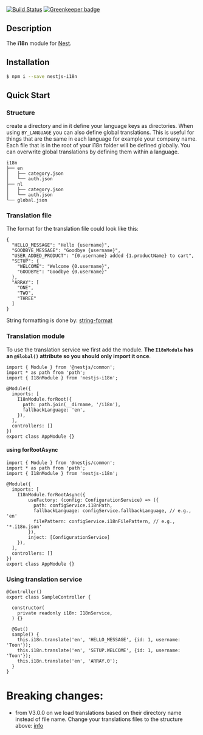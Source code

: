 [![Build Status](https://travis-ci.org/ToonvanStrijp/nestjs-i18n.svg?branch=master)](https://travis-ci.org/ToonvanStrijp/nestjs-i18n) [![Greenkeeper badge](https://badges.greenkeeper.io/ToonvanStrijp/nestjs-i18n.svg)](https://greenkeeper.io/)

## Description

The **i18n** module for [Nest](https://github.com/nestjs/nest).

## Installation

```bash
$ npm i --save nestjs-i18n
```

## Quick Start

### Structure

create a directory and in it define your language keys as directories. When using `BY_LANGUAGE` you can also define global translations. This is useful for things that are the same in each language for example your company name. Each file that is in the root of your i18n folder will be defined globally. You can overwrite global translations by defining them within a language.
```
i18n
├── en
│   ├── category.json
│   └── auth.json
├── nl
│   ├── category.json
│   └── auth.json
└── global.json
```

### Translation file
The format for the translation file could look like this:
```
{
  "HELLO_MESSAGE": "Hello {username}",
  "GOODBYE_MESSAGE": "Goodbye {username}",
  "USER_ADDED_PRODUCT": "{0.username} added {1.productName} to cart",
  "SETUP": {
    "WELCOME": "Welcome {0.username}",
    "GOODBYE": "Goodbye {0.username}"
  },
  "ARRAY": [
    "ONE",
    "TWO",
    "THREE"
  ]
}
```
String formatting is done by: [string-format](https://github.com/davidchambers/string-format)

### Translation module
To use the translation service we first add the module. **The `I18nModule` has an `@Global()` attribute so you should only import it once**.
```
import { Module } from '@nestjs/common';
import * as path from 'path';
import { I18nModule } from 'nestjs-i18n';

@Module({
  imports: [
    I18nModule.forRoot({
      path: path.join(__dirname, '/i18n'), 
      fallbackLanguage: 'en',
    }),
  ],
  controllers: []
})
export class AppModule {}
```

#### using forRootAsync
```
import { Module } from '@nestjs/common';
import * as path from 'path';
import { I18nModule } from 'nestjs-i18n';

@Module({
  imports: [
    I18nModule.forRootAsync({ 
        useFactory: (config: ConfigurationService) => ({ 
          path: configService.i18nPath, 
          fallbackLanguage: configService.fallbackLanguage, // e.g., 'en'
          filePattern: configService.i18nFilePattern, // e.g., '*.i18n.json'
        }),
        inject: [ConfigurationService] 
    }),
  ],
  controllers: []
})
export class AppModule {}
```

### Using translation service
```
@Controller()
export class SampleController {

  constructor(
    private readonly i18n: I18nService,
  ) {}

  @Get()
  sample() {
    this.i18n.translate('en', 'HELLO_MESSAGE', {id: 1, username: 'Toon'});
    this.i18n.translate('en', 'SETUP.WELCOME', {id: 1, username: 'Toon'});
    this.i18n.translate('en', 'ARRAY.0');
  }
}
```

# Breaking changes:
- from V3.0.0 on we load translations based on their directory name instead of file name. Change your translations files to the structure above: [info](https://github.com/ToonvanStrijp/nestjs-i18n#structure)

